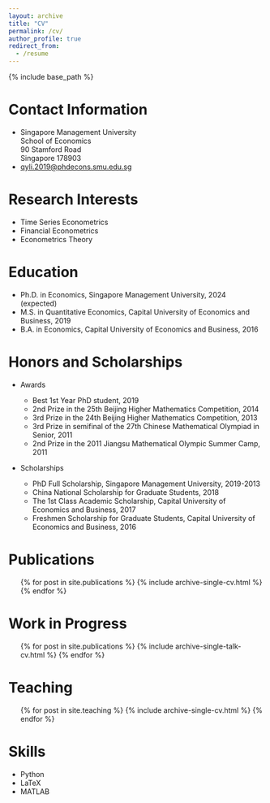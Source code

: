 ```yaml
---
layout: archive
title: "CV"
permalink: /cv/
author_profile: true
redirect_from:
  - /resume
---
```


{% include base_path %}

Contact Information
======
* Singapore Management University   
  School of Economics   
  90 Stamford Road   
  Singapore 178903
* qyli.2019@phdecons.smu.edu.sg

Research Interests
======
  * Time Series Econometrics
  * Financial Econometrics
  * Econometrics Theory

Education
======
* Ph.D. in Economics, Singapore Management University, 2024 (expected)
* M.S. in Quantitative Economics, Capital University of Economics and Business, 2019
* B.A. in Economics, Capital University of Economics and Business, 2016

Honors and Scholarships
======
* Awards
  * Best 1st Year PhD student, 2019
  * 2nd Prize in the 25th Beijing Higher Mathematics Competition, 2014
  * 3rd Prize in the 24th Beijing Higher Mathematics Competition, 2013
  * 3rd Prize in semifinal of the 27th Chinese Mathematical Olympiad in Senior, 2011 
  * 2nd Prize in the 2011 Jiangsu Mathematical Olympic Summer Camp, 2011

* Scholarships
  * PhD Full Scholarship, Singapore Management University, 2019-2013
  * China National Scholarship for Graduate Students, 2018
  * The 1st Class Academic Scholarship, Capital University of Economics and Business, 2017 
  * Freshmen Scholarship for Graduate Students, Capital University of Economics and Business, 2016

Publications
======
  <ul>{% for post in site.publications %}
    {% include archive-single-cv.html %}
  {% endfor %}</ul>
  
Work in Progress
======
  <ul>{% for post in site.publications %}
    {% include archive-single-talk-cv.html %}
  {% endfor %}</ul>
  
Teaching
======
  <ul>{% for post in site.teaching %}
    {% include archive-single-cv.html %}
  {% endfor %}</ul>
  
Skills
======
* Python
* LaTeX
* MATLAB
